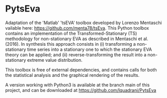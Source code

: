 
# PytsEva

Adaptation of the 'Matlab' 'tsEVA' toolbox developed by Lorenzo Mentaschi vailable here: <https://github.com/menta78/tsEva>. This Python toolbox contains an implementation of the Transformed-Stationary (TS) methodology for non-stationary EVA as described in Mentaschi et al. (2016). In synthesis this approach consists in (i) transforming a non-stationary time series into a stationary one to which the stationary EVA theory can be applied; and (ii) reverse-transforming the result into a non-stationary extreme value distribution.

This toolbox is free of external dependencies, and contains calls for both the statistical analysis and the graphical rendering of the results.

A version working with Python3 is available at the branch main of this project, and can be downloaded at <https://github.com/lquadrani/PytsEva>
